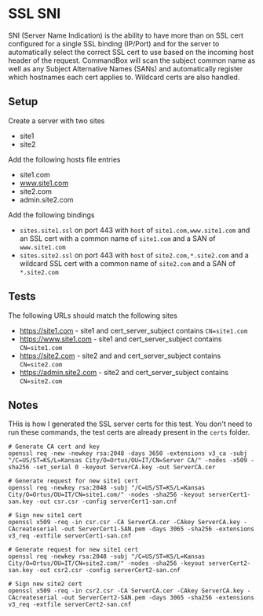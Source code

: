 # SSL SNI

SNI (Server Name Indication) is the ability to have more than on SSL cert configured for a single SSL binding (IP/Port) and for the server to automatically select the correct SSL cert to use based on the incoming host header of the request.  CommandBox will scan the subject common name as well as any Subject Alternative Names (SANs) and automatically register which hostnames each cert applies to.  Wildcard certs are also handled.

## Setup

Create a server with two sites

- site1
- site2

Add the following hosts file entries

- site1.com
- www.site1.com
- site2.com
- admin.site2.com

Add the following bindings

- `sites.site1.ssl` on port 443 with `host` of `site1.com,www.site1.com` and an SSL cert with a common name of `site1.com` and a SAN of `www.site1.com`
- `sites.site2.ssl` on port 443 with `host` of `site2.com,*.site2.com` and a wildcard SSL cert with a common name of `site2.com` and a SAN of `*.site2.com`


## Tests

The following URLs should match the following sites

- https://site1.com - site1 and cert_server_subject contains `CN=site1.com`
- https://www.site1.com - site1 and cert_server_subject contains `CN=site1.com`
- https://site2.com - site2 and and cert_server_subject contains `CN=site2.com`
- https://admin.site2.com - site2 and cert_server_subject contains `CN=site2.com`


## Notes

THis is how I generated the SSL server certs for this test. You don't need to run these commands, the test certs are already present in the `certs` folder.
```
# Generate CA cert and key
openssl req -new -newkey rsa:2048 -days 3650 -extensions v3_ca -subj "/C=US/ST=KS/L=Kansas City/O=Ortus/OU=IT/CN=Server CA/" -nodes -x509 -sha256 -set_serial 0 -keyout ServerCA.key -out ServerCA.cer

# Generate request for new site1 cert
openssl req -newkey rsa:2048 -subj "/C=US/ST=KS/L=Kansas City/O=Ortus/OU=IT/CN=site1.com/" -nodes -sha256 -keyout serverCert1-san.key -out csr.csr -config serverCert1-san.cnf

# Sign new site1 cert
openssl x509 -req -in csr.csr -CA ServerCA.cer -CAkey ServerCA.key -CAcreateserial -out ServerCert1-SAN.pem -days 3065 -sha256 -extensions v3_req -extfile serverCert1-san.cnf

# Generate request for new site1 cert
openssl req -newkey rsa:2048 -subj "/C=US/ST=KS/L=Kansas City/O=Ortus/OU=IT/CN=site2.com/" -nodes -sha256 -keyout serverCert2-san.key -out csr2.csr -config serverCert2-san.cnf

# Sign new site2 cert
openssl x509 -req -in csr2.csr -CA ServerCA.cer -CAkey ServerCA.key -CAcreateserial -out ServerCert2-SAN.pem -days 3065 -sha256 -extensions v3_req -extfile serverCert2-san.cnf
```
